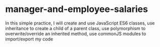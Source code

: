 # manager-and-employee-salaries
In this simple practice, I will create and use JavaScript ES6 classes, use inheritance to create a child of a parent class, use polymorphism to overwrite/override an inherited method, use commonJS modules to import/export my code
